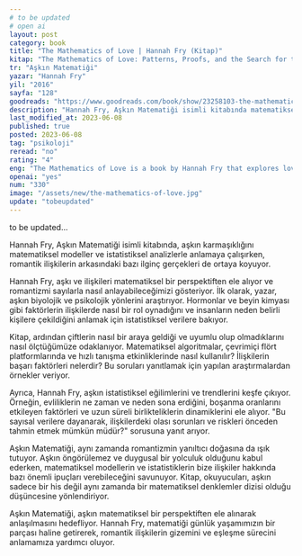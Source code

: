 ```yaml
---
# to be updated
# open ai
layout: post
category: book
title: "The Mathematics of Love | Hannah Fry (Kitap)"
kitap: "The Mathematics of Love: Patterns, Proofs, and the Search for the Ultimate Equation"
tr: "Aşkın Matematiği"
yazar: "Hannah Fry"
yil: "2016"
sayfa: "128"
goodreads: "https://www.goodreads.com/book/show/23258103-the-mathematics-of-love"
description: "Hannah Fry, Aşkın Matematiği isimli kitabında matematiksel modeller ve istatistiksel analizler kullanarak aşkın arkasındaki bazı ilginç gerçekleri ortaya koyuyor."
last_modified_at: 2023-06-08
published: true
posted: 2023-06-08
tag: "psikoloji"
reread: "no"
rating: "4"
eng: "The Mathematics of Love is a book by Hannah Fry that explores love through mathematical models and statistical analysis, revealing the hidden patterns and complexities of romantic relationships."
openai: "yes"
num: "330"
image: "/assets/new/the-mathematics-of-love.jpg"
update: "tobeupdated"
---
```


to be updated...

Hannah Fry, Aşkın Matematiği isimli kitabında, aşkın karmaşıklığını matematiksel modeller ve istatistiksel analizlerle anlamaya çalışırken, romantik ilişkilerin arkasındaki bazı ilginç gerçekleri de ortaya koyuyor.

Hannah Fry, aşkı ve ilişkileri matematiksel bir perspektiften ele alıyor ve romantizmi sayılarla nasıl anlayabileceğimizi gösteriyor. İlk olarak, yazar, aşkın biyolojik ve psikolojik yönlerini araştırıyor. Hormonlar ve beyin kimyası gibi faktörlerin ilişkilerde nasıl bir rol oynadığını ve insanların neden belirli kişilere çekildiğini anlamak için istatistiksel verilere bakıyor.

Kitap, ardından çiftlerin nasıl bir araya geldiği ve uyumlu olup olmadıklarını nasıl ölçtüğümüze odaklanıyor. Matematiksel algoritmalar, çevrimiçi flört platformlarında ve hızlı tanışma etkinliklerinde nasıl kullanılır? İlişkilerin başarı faktörleri nelerdir? Bu soruları yanıtlamak için yapılan araştırmalardan örnekler veriyor.

Ayrıca, Hannah Fry, aşkın istatistiksel eğilimlerini ve trendlerini keşfe çıkıyor. Örneğin, evliliklerin ne zaman ve neden sona erdiğini, boşanma oranlarını etkileyen faktörleri ve uzun süreli birlikteliklerin dinamiklerini ele alıyor. "Bu sayısal verilere dayanarak, ilişkilerdeki olası sorunları ve riskleri önceden tahmin etmek mümkün müdür?" sorusuna yanıt arıyor.

Aşkın Matematiği, aynı zamanda romantizmin yanıltıcı doğasına da ışık tutuyor. Aşkın öngörülemez ve duygusal bir yolculuk olduğunu kabul ederken, matematiksel modellerin ve istatistiklerin bize ilişkiler hakkında bazı önemli ipuçları verebileceğini savunuyor. Kitap, okuyucuları, aşkın sadece bir his değil aynı zamanda bir matematiksel denklemler dizisi olduğu düşüncesine yönlendiriyor.

Aşkın Matematiği, aşkın matematiksel bir perspektiften ele alınarak anlaşılmasını hedefliyor. Hannah Fry, matematiği günlük yaşamımızın bir parçası haline getirerek, romantik ilişkilerin gizemini ve eşleşme sürecini anlamamıza yardımcı oluyor.
